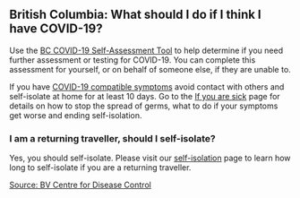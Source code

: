 ## British Columbia: What should I do if I think I have COVID-19?

Use the [BC COVID-19 Self-Assessment Tool](https://bc.thrive.health/) to help determine if you need further assessment or testing for COVID-19. You can complete this assessment for yourself, or on behalf of someone else, if they are unable to.

If you have [COVID-19 compatible symptoms](http://www.bccdc.ca/health-info/diseases-conditions/covid-19/about-covid-19/symptoms) avoid contact with others and self-isolate at home for at least 10 days. Go to the [If you are sick](http://www.bccdc.ca/health-info/diseases-conditions/covid-19/about-covid-19/if-you-are-sick) page for details on how to stop the spread of germs, what to do if your symptoms get worse and ending self-isolation.

### I am a returning traveller, should I self-isolate?

Yes, you should self-isolate. Please visit our [self-isolation](http://www.bccdc.ca/health-info/diseases-conditions/covid-19/self-isolation) page to learn how long to self-isolate if you are a returning traveller. 

[Source: BV Centre for Disease Control](http://www.bccdc.ca/health-info/diseases-conditions/covid-19/common-questions)
